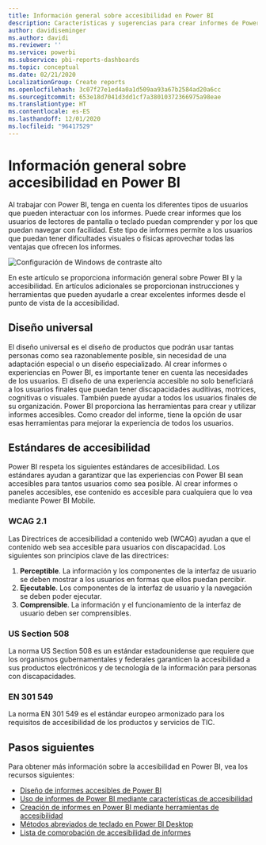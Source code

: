 ```yaml
---
title: Información general sobre accesibilidad en Power BI
description: Características y sugerencias para crear informes de Power BI Desktop accesibles, incluidas las Directrices de accesibilidad a contenido web (WCAG)
author: davidiseminger
ms.author: davidi
ms.reviewer: ''
ms.service: powerbi
ms.subservice: pbi-reports-dashboards
ms.topic: conceptual
ms.date: 02/21/2020
LocalizationGroup: Create reports
ms.openlocfilehash: 3c07f27e1ed4a0a1d509aa93a67b2584ad20a6cc
ms.sourcegitcommit: 653e18d7041d3dd1cf7a38010372366975a98eae
ms.translationtype: HT
ms.contentlocale: es-ES
ms.lasthandoff: 12/01/2020
ms.locfileid: "96417529"
---
```

# <a name="overview-of-accessibility-in-power-bi"></a>Información general sobre accesibilidad en Power BI

Al trabajar con Power BI, tenga en cuenta los diferentes tipos de usuarios que pueden interactuar con los informes. Puede crear informes que los usuarios de lectores de pantalla o teclado puedan comprender y por los que puedan navegar con facilidad. Este tipo de informes permite a los usuarios que puedan tener dificultades visuales o físicas aprovechar todas las ventajas que ofrecen los informes.

![Configuración de Windows de contraste alto](media/desktop-accessibility/accessibility-05b.png)

En este artículo se proporciona información general sobre Power BI y la accesibilidad. En artículos adicionales se proporcionan instrucciones y herramientas que pueden ayudarle a crear excelentes informes desde el punto de vista de la accesibilidad.

## <a name="universal-design"></a>Diseño universal

El diseño universal es el diseño de productos que podrán usar tantas personas como sea razonablemente posible, sin necesidad de una adaptación especial o un diseño especializado. Al crear informes o experiencias en Power BI, es importante tener en cuenta las necesidades de los usuarios. El diseño de una experiencia accesible no solo beneficiará a los usuarios finales que puedan tener discapacidades auditivas, motrices, cognitivas o visuales. También puede ayudar a todos los usuarios finales de su organización. Power BI proporciona las herramientas para crear y utilizar informes accesibles. Como creador del informe, tiene la opción de usar esas herramientas para mejorar la experiencia de todos los usuarios.

## <a name="accessibility-standards"></a>Estándares de accesibilidad

Power BI respeta los siguientes estándares de accesibilidad. Los estándares ayudan a garantizar que las experiencias con Power BI sean accesibles para tantos usuarios como sea posible. Al crear informes o paneles accesibles, ese contenido es accesible para cualquiera que lo vea mediante Power BI Mobile.

### <a name="wcag-21"></a>WCAG 2.1

Las Directrices de accesibilidad a contenido web (WCAG) ayudan a que el contenido web sea accesible para usuarios con discapacidad. Los siguientes son principios clave de las directrices:

1. **Perceptible**. La información y los componentes de la interfaz de usuario se deben mostrar a los usuarios en formas que ellos puedan percibir.
2. **Ejecutable**. Los componentes de la interfaz de usuario y la navegación se deben poder ejecutar.
3. **Comprensible**. La información y el funcionamiento de la interfaz de usuario deben ser comprensibles.

### <a name="us-section-508"></a>US Section 508

La norma US Section 508 es un estándar estadounidense que requiere que los organismos gubernamentales y federales garanticen la accesibilidad a sus productos electrónicos y de tecnología de la información para personas con discapacidades.

### <a name="en-301-549"></a>EN 301 549

La norma EN 301 549 es el estándar europeo armonizado para los requisitos de accesibilidad de los productos y servicios de TIC.  

## <a name="next-steps"></a>Pasos siguientes

Para obtener más información sobre la accesibilidad en Power BI, vea los recursos siguientes:

* [Diseño de informes accesibles de Power BI](desktop-accessibility-creating-reports.md)
* [Uso de informes de Power BI mediante características de accesibilidad](desktop-accessibility-consuming-tools.md)
* [Creación de informes en Power BI mediante herramientas de accesibilidad](desktop-accessibility-creating-tools.md)
* [Métodos abreviados de teclado en Power BI Desktop](desktop-accessibility-keyboard-shortcuts.md)
* [Lista de comprobación de accesibilidad de informes](desktop-accessibility-creating-reports.md#report-accessibility-checklist)


